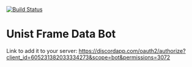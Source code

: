 [![Build Status](https://travis-ci.org/mtblanton/unistframebot.svg?branch=master)](https://travis-ci.org/mtblanton/unistframebot)

# Unist Frame Data Bot
Link to add it to your server: 
https://discordapp.com/oauth2/authorize?client_id=605231382033334273&scope=bot&permissions=3072
